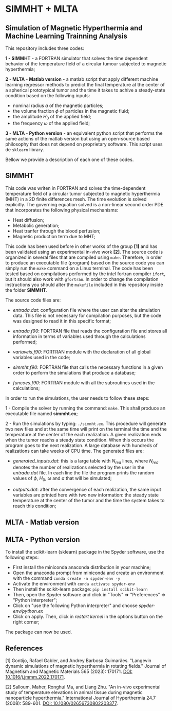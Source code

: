 # SIMMHT + MLTA 

## Simulation of Magnetic Hyperthermia and Machine Learning Trainning Analysis

This repository includes three codes:

**1 - SIMMHT** - a FORTRAN simulator that solves the time dependent behavior of the temperature field of a circular tumour subjected to magnetic hyperthermia;

**2 - MLTA - Matlab version** - a matlab script that apply different machine learning regressor methods to predict the final temperature at the center of a spherical prototypical tumor and the time it takes to achive a steady-state condition based on the following inputs:
- nominal radius $a$ of the magnetic particles;
- the volume fraction $\phi$ of particles in the magnetic fluid;
- the amplitude $H_0$ of the applied field;
- the frequency $\omega$ of the applied field;
 
**3 - MLTA - Python version** - an equivalent python script that performs the same actions of the matlab version but using an open-source based philosophy that does not depend on proprietary software. This script uses de `sklearn` library.

Bellow we provide a description of each one of these codes.
  
## SIMMHT

This code was writen in FORTRAN and solves the time-dependent temperature field of a circular tumor subjected to magnetic hyperthermia (MHT) in a 2D finite differences mesh. The time evolution is solved explicitly. The governing equation solved is a non-linear second order PDE that incorporates the following physical mechanisms:

- Heat diffusion;
- Metabolic generation;
- Heat tranfer through the blood perfusion;
- Magnetic production term due to MHT;

This code has been used before in other works of the group **[1]** and has been validated using an experimental in-vivo work **[2]**. The source code is organized in several files that are compiled using `make`. Therefore, in order to produce an executable file (program) based on the source code you can simply run the `make` command on a Linux terminal. The code has been tested based on compilations performed by the intel fortran compiler `ifort`, but it should also work with `gfortran`. In order to change the compilation instructions you should alter the `makefile` included in this repository inside the folder **SIMMHT**.

The source code files are:

- *entrada.dat*: configuration file where the user can alter the simulation data. This file is not necessary for compilation purposes, but the code was designed to read it in this specific format;
  
- *entrada.f90*: FORTRAN file that reads the configuration file and stores all information in terms of variables used through the calculations performed;
  
- *variaveis.f90*: FORTRAN module with the declaration of all global variables used in the code;
  
- *simmht.f90*: FORTRAN file that calls the necessary functions in a given order to perform the simulations that produce a database;
  
- *funcoes.f90*: FORTRAN module with all the subroutines used in the calculations;

In order to run the simulations, the user needs to follow these steps:

1 - Compile the solver by running the command: `make`. This shall produce an executable file named **simmht.ex**;

2 - Run the simulations by typing: `./simmht.ex`. This procedure will generate two new files and at the same time will print on the terminal the time and the temperature at the center of the each realization. A given realization ends when the tumor reachs a steady state condition. When this occurs the program goes to the next realization. A large database with hundreds of realizations can take weeks of CPU time. The generated files are:

- *generated_inputs.dat*: this is a large table with $N_{rea}$ lines, where $N_{rea}$ denotes the number of realizations selected by the user in the *entrada.dat* file. In each line the file the program prints the random values of $\phi$, $H_0$, $\omega$ and $a$ that will be simulated;
    
- *outputs.dat*: after the convergence of each realization, the same input variables are printed here with two new information: the steady state temperature at the center of the tumor and the time the system takes to reach this condition;

## MLTA - Matlab version

## MLTA - Python version

To install the scikit-learn (sklearn) package in the Spyder software, use the following steps:

- First install the miniconda anaconda distribution in your machine;
- Open the anaconda prompt from miniconda and create an environment with the command `conda create -n spyder-env -y`
- Activate the environment with `conda activate spyder-env`
- Then install the scikit-learn package: `pip install scikit-learn`
- Then, open the Spyder software and click in "Tools" => "Preferences" => "Python interpreter";
- Click on "use the following Python interpreter" and choose *spyder-env/python.ex*
- Click on apply. Then, click in *restart kernel* in the options button on the right corner;

The package can now be used.

## References

[1] Gontijo, Rafael Gabler, and Andrey Barbosa Guimarães. "Langevin dynamic simulations of magnetic hyperthermia in rotating fields." Journal of Magnetism and Magnetic Materials 565 (2023): 170171. [DOI: 10.1016/j.jmmm.2022.170171](https://doi.org/10.1016/j.jmmm.2022.170171).

[2] Salloum, Maher, Ronghui Ma, and Liang Zhu. "An in-vivo experimental study of temperature elevations in animal tissue during magnetic nanoparticle hyperthermia." International Journal of Hyperthermia 24.7 (2008): 589-601. [DOI: 10.1080/02656730802203377](https://doi.org/10.1080/02656730802203377).